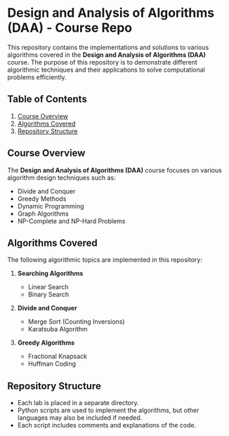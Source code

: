 # Design and Analysis of Algorithms (DAA) - Course Repo

This repository contains the implementations and solutions to various algorithms covered in the **Design and Analysis of Algorithms (DAA)** course. The purpose of this repository is to demonstrate different algorithmic techniques and their applications to solve computational problems efficiently.

## Table of Contents
1. [Course Overview](#course-overview)
2. [Algorithms Covered](#algorithms-covered)
3. [Repository Structure](#repository-structure)

## Course Overview

The **Design and Analysis of Algorithms (DAA)** course focuses on various algorithm design techniques such as:
- Divide and Conquer
- Greedy Methods
- Dynamic Programming
- Graph Algorithms
- NP-Complete and NP-Hard Problems

## Algorithms Covered

The following algorithmic topics are implemented in this repository:
1. **Searching Algorithms**  
   - Linear Search
   - Binary Search

2. **Divide and Conquer**
   - Merge Sort (Counting Inversions)
   - Karatsuba Algorithm

3. **Greedy Algorithms**
   - Fractional Knapsack
   - Huffman Coding

## Repository Structure
- Each lab is placed in a separate directory.
- Python scripts are used to implement the algorithms, but other languages may also be included if needed.
- Each script includes comments and explanations of the code.
